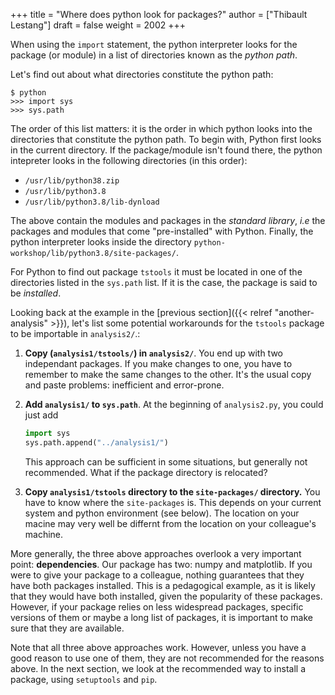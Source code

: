 +++
title = "Where does python look for packages?"
author = ["Thibault Lestang"]
draft = false
weight = 2002
+++

When using the `import` statement, the python interpreter looks for the package (or module) in a list of directories
known as the _python path_.

Let's find out about what directories constitute the python path:

```text
$ python
>>> import sys
>>> sys.path
```

The order of this list matters: it is the order in which python looks into the directories
that constitute the python path.
To begin with, Python first looks in the current directory.
If the package/module isn't found there, the python intepreter looks in the following directories
(in this order):

-   `/usr/lib/python38.zip`
-   `/usr/lib/python3.8`
-   `/usr/lib/python3.8/lib-dynload`

The above contain the modules and packages in the _standard library_, _i.e_ the packages and modules that
come "pre-installed" with Python.
Finally, the python interpreter looks inside the directory `python-workshop/lib/python3.8/site-packages/`.

For Python to find out package `tstools` it must be located in one of the directories listed in
the `sys.path` list. If it is the case, the package is said to be _installed_.

Looking back at the example in the [previous section]({{< relref "another-analysis" >}}), let's list some potential workarounds
for the `tstools` package to be importable in `analysis2/`.:

1.  **Copy (`analysis1/tstools/`) in `analysis2/`**.
    You end up with two independant packages. If you make changes to one, you have to remember to make the same
    changes to the other. It's the usual copy and paste problems: inefficient and error-prone.
2.  **Add `analysis1/` to `sys.path`**.
    At the beginning of `analysis2.py`, you could just add

    ```python
    import sys
    sys.path.append("../analysis1/")
    ```

    This approach can be sufficient in some situations, but generally not recommended. What if the package directory is relocated?
3.  **Copy `analysis1/tstools` directory to the `site-packages/` directory.**
    You have to know where the `site-packages` is. This depends on your current system and python environment (see below).
    The location on your macine may very well be differnt from the location on your colleague's machine.

More generally, the three above approaches overlook a very important point: **dependencies**.
Our package has two: numpy and matplotlib.
If you were to give your package to a colleague, nothing guarantees that they have both packages installed.
This is a pedagogical example, as it is likely that they would have both installed, given the popularity of these packages.
However, if your package relies on less widespread packages, specific versions of them or maybe a long list of packages,
it is important to make sure that they are available.

Note that all three above approaches work.
However, unless you have a good reason to use one of them, they are not recommended for the
reasons above. In the next section, we look at the recommended way to install a package, using
`setuptools` and `pip`.

